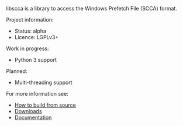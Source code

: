 libscca is a library to access the Windows Prefetch File (SCCA) format.

Project information:

* Status: alpha
* Licence: LGPLv3+

Work in progress:

* Python 3 support

Planned:

* Multi-threading support

For more information see:

* [How to build from source](https://github.com/libyal/libscca/wiki/Building)
* [Downloads](https://github.com/libyal/libscca/releases)
* [Documentation](https://github.com/libyal/libscca/tree/master/documentation)

